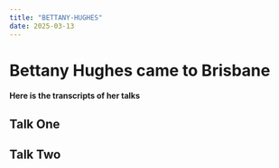 ```yaml
---
title: "BETTANY-HUGHES"
date: 2025-03-13
---
```

# Bettany Hughes came to Brisbane
#### Here is the transcripts of her talks

## Talk One

## Talk Two
